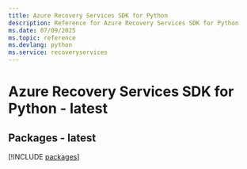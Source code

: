 ```yaml
---
title: Azure Recovery Services SDK for Python
description: Reference for Azure Recovery Services SDK for Python
ms.date: 07/09/2025
ms.topic: reference
ms.devlang: python
ms.service: recoveryservices
---
```

# Azure Recovery Services SDK for Python - latest
## Packages - latest
[!INCLUDE [packages](recovery-services-index.md)]